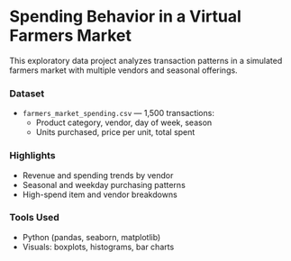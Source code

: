 # Spending Behavior in a Virtual Farmers Market

This exploratory data project analyzes transaction patterns in a simulated farmers market with multiple vendors and seasonal offerings.

### Dataset

- `farmers_market_spending.csv` — 1,500 transactions:
  - Product category, vendor, day of week, season
  - Units purchased, price per unit, total spent

### Highlights

- Revenue and spending trends by vendor
- Seasonal and weekday purchasing patterns
- High-spend item and vendor breakdowns

### Tools Used

- Python (pandas, seaborn, matplotlib)
- Visuals: boxplots, histograms, bar charts

